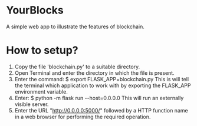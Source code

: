 # YourBlocks
A simple web app to illustrate the features of blockchain.

# How to setup?
1. Copy the file 'blockchain.py' to a suitable directory.
2. Open Terminal and enter the directory in which the file is present. 
3. Enter the command: $ export FLASK_APP=blockchain.py This is will tell the terminal which application to work with by exporting
   the FLASK_APP environment variable.
4. Enter: $ python -m flask run --host=0.0.0.0 This will run an externally visible server.
5. Enter the URL "http://0.0.0.0:5000/" followed by a HTTP function name in a web browser for performing the required operation.
